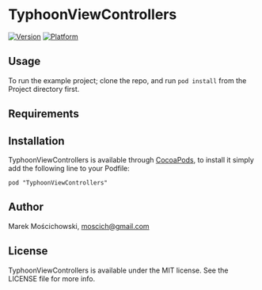 # TyphoonViewControllers

[![Version](http://cocoapod-badges.herokuapp.com/v/TyphoonViewControllers/badge.png)](http://cocoadocs.org/docsets/TyphoonViewControllers)
[![Platform](http://cocoapod-badges.herokuapp.com/p/TyphoonViewControllers/badge.png)](http://cocoadocs.org/docsets/TyphoonViewControllers)

## Usage

To run the example project; clone the repo, and run `pod install` from the Project directory first.

## Requirements

## Installation

TyphoonViewControllers is available through [CocoaPods](http://cocoapods.org), to install
it simply add the following line to your Podfile:

    pod "TyphoonViewControllers"

## Author

Marek Mościchowski, moscich@gmail.com

## License

TyphoonViewControllers is available under the MIT license. See the LICENSE file for more info.

